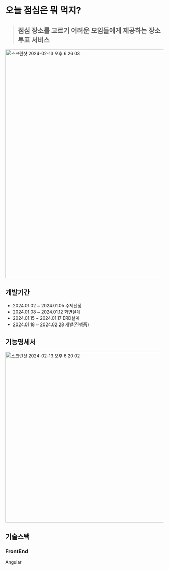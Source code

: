 # 오늘 점심은 뭐 먹지?
> ## 점심 장소를 고르기 어려운 모임들에게 제공하는 장소 투표 서비스
<img width="727" alt="스크린샷 2024-02-13 오후 6 26 03" src="https://github.com/spdhsrnvl123/Today-meal-FrontEnd/assets/83896466/0be668c1-66a0-47c6-994a-2d9cb8986301">

## 개발기간
- 2024.01.02 ~ 2024.01.05 주제선정
- 2024.01.08 ~ 2024.01.12 화면설계
- 2024.01.15 ~ 2024.01.17 ERD설계
- 2024.01.18 ~ 2024.02.28 개발(진행중)

## 기능명세서
<img width="543" alt="스크린샷 2024-02-13 오후 6 20 02" src="https://github.com/spdhsrnvl123/Today-meal-FrontEnd/assets/83896466/2dfa7759-4bed-4b70-92b5-199c78245a48">

## 기술스택
### FrontEnd
Angular
